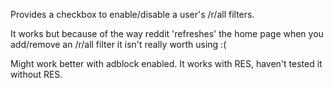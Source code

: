 Provides a checkbox to enable/disable a user's /r/all filters.

It works but because of the way reddit 'refreshes' the home page when you add/remove an /r/all filter it isn't really worth using :(

Might work better with adblock enabled. It works with RES, haven't tested it without RES. 
